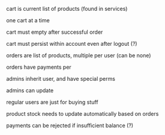 <p>cart is current list of products (found in services)</p>
<p>one cart at a time</p>
<p>cart must empty after successful order</p>
<p>cart must persist within account even after logout (?)</p>

<p>orders are list of products, multiple per user (can be none)</p>
<p>orders have payments per</p>

<p>admins inherit user, and have special perms</p>
<p>admins can update </p>

<p>regular users are just for buying stuff</p>

<p>product stock needs to update automatically based on orders</p>

<p>payments can be rejected if insufficient balance (?)</p>


<p></p>